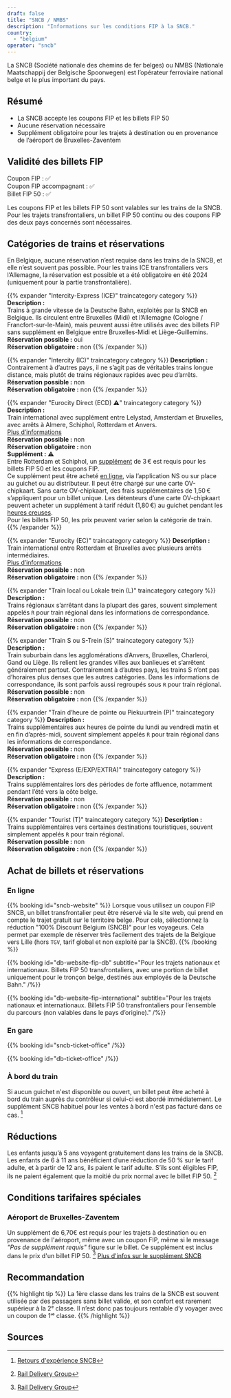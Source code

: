 ```yaml
---
draft: false
title: "SNCB / NMBS"
description: "Informations sur les conditions FIP à la SNCB."
country:
  - "belgium"
operator: "sncb"
---
```


La SNCB (Société nationale des chemins de fer belges) ou NMBS (Nationale Maatschappij der Belgische Spoorwegen) est l’opérateur ferroviaire national belge et le plus important du pays.

## Résumé

- La SNCB accepte les coupons FIP et les billets FIP 50
- Aucune réservation nécessaire
- Supplément obligatoire pour les trajets à destination ou en provenance de l’aéroport de Bruxelles-Zaventem

## Validité des billets FIP

Coupon FIP : ✅ \
Coupon FIP accompagnant : ✅ \
Billet FIP 50 : ✅

Les coupons FIP et les billets FIP 50 sont valables sur les trains de la SNCB. Pour les trajets transfrontaliers, un billet FIP 50 continu ou des coupons FIP des deux pays concernés sont nécessaires.

## Catégories de trains et réservations

En Belgique, aucune réservation n’est requise dans les trains de la SNCB, et elle n’est souvent pas possible. Pour les trains ICE transfrontaliers vers l’Allemagne, la réservation est possible et a été obligatoire en été 2024 (uniquement pour la partie transfrontalière).

{{% expander "Intercity-Express (ICE)" traincategory category %}}
**Description :** \
Trains à grande vitesse de la Deutsche Bahn, exploités par la SNCB en Belgique. Ils circulent entre Bruxelles (Midi) et l’Allemagne (Cologne / Francfort-sur-le-Main), mais peuvent aussi être utilisés avec des billets FIP sans supplément en Belgique entre Bruxelles-Midi et Liège-Guillemins. \
**Réservation possible :** oui \
**Réservation obligatoire :** non
{{% /expander %}}

{{% expander "Intercity (IC)" traincategory category %}}
**Description :** \
Contrairement à d’autres pays, il ne s’agit pas de véritables trains longue distance, mais plutôt de trains régionaux rapides avec peu d’arrêts. \
**Réservation possible :** non \
**Réservation obligatoire :** non
{{% /expander %}}

{{% expander "Eurocity Direct (ECD) ⚠️" traincategory category %}}
**Description :** \
Train international avec supplément entre Lelystad, Amsterdam et Bruxelles, avec arrêts à Almere, Schiphol, Rotterdam et Anvers. \
[Plus d’informations](https://www.nsinternational.com/en/trains/eurocity) \
**Réservation possible :** non \
**Réservation obligatoire :** non \
**Supplément :** ⚠️ \
Entre Rotterdam et Schiphol, un [supplément](https://www.ns.nl/en/season-tickets/other/intercity-direct-supplement.html) de 3 € est requis pour les billets FIP 50 et les coupons FIP. \
Ce supplément peut être acheté [en ligne](https://www.ns.nl/en/tickets/icd-supplement), via l’application NS ou sur place au guichet ou au distributeur. Il peut être chargé sur une carte OV-chipkaart. Sans carte OV-chipkaart, des frais supplémentaires de 1,50 € s’appliquent pour un billet unique.
Les détenteurs d’une carte OV-chipkaart peuvent acheter un supplément à tarif réduit (1,80 €) au guichet pendant les [heures creuses](https://www.ns.nl/en/travel-information/off-peak-hours.html). \
Pour les billets FIP 50, les prix peuvent varier selon la catégorie de train.
{{% /expander %}}

{{% expander "Eurocity (EC)" traincategory category %}}
**Description :** \
Train international entre Rotterdam et Bruxelles avec plusieurs arrêts intermédiaires. \
[Plus d’informations](https://www.nsinternational.com/en/trains/eurocity) \
**Réservation possible :** non \
**Réservation obligatoire :** non
{{% /expander %}}

{{% expander "Train local ou Lokale trein (L)" traincategory category %}}
**Description :** \
Trains régionaux s’arrêtant dans la plupart des gares, souvent simplement appelés `R` pour train régional dans les informations de correspondance. \
**Réservation possible :** non \
**Réservation obligatoire :** non
{{% /expander %}}

{{% expander "Train S ou S-Trein (S)" traincategory category %}}
**Description :** \
Train suburbain dans les agglomérations d’Anvers, Bruxelles, Charleroi, Gand ou Liège. Ils relient les grandes villes aux banlieues et s’arrêtent généralement partout. Contrairement à d’autres pays, les trains S n’ont pas d’horaires plus denses que les autres catégories. Dans les informations de correspondance, ils sont parfois aussi regroupés sous `R` pour train régional. \
**Réservation possible :** non \
**Réservation obligatoire :** non
{{% /expander %}}

{{% expander "Train d’heure de pointe ou Piekuurtrein (P)" traincategory category %}}
**Description :** \
Trains supplémentaires aux heures de pointe du lundi au vendredi matin et en fin d’après-midi, souvent simplement appelés `R` pour train régional dans les informations de correspondance. \
**Réservation possible :** non \
**Réservation obligatoire :** non
{{% /expander %}}

{{% expander "Express (E/EXP/EXTRA)" traincategory category %}}
**Description :** \
Trains supplémentaires lors des périodes de forte affluence, notamment pendant l’été vers la côte belge. \
**Réservation possible :** non \
**Réservation obligatoire :** non
{{% /expander %}}

{{% expander "Tourist (T)" traincategory category %}}
**Description :** \
Trains supplémentaires vers certaines destinations touristiques, souvent simplement appelés `R` pour train régional. \
**Réservation possible :** non \
**Réservation obligatoire :** non
{{% /expander %}}

## Achat de billets et réservations

### En ligne

{{% booking id="sncb-website" %}}
Lorsque vous utilisez un coupon FIP SNCB, un billet transfrontalier peut être réservé via le site web, qui prend en compte le trajet gratuit sur le territoire belge. Pour cela, sélectionnez la réduction "100% Discount Belgium (SNCB)" pour les voyageurs. Cela permet par exemple de réserver très facilement des trajets de la Belgique vers Lille (hors `TGV`, tarif global et non exploité par la SNCB).
{{% /booking %}}

{{% booking id="db-website-fip-db"
  subtitle="Pour les trajets nationaux et internationaux. Billets FIP 50 transfrontaliers, avec une portion de billet uniquement pour le tronçon belge, destinés aux employés de la Deutsche Bahn."
/%}}

{{% booking id="db-website-fip-international"
  subtitle="Pour les trajets nationaux et internationaux. Billets FIP 50 transfrontaliers pour l’ensemble du parcours (non valables dans le pays d’origine)."
/%}}

### En gare

{{% booking id="sncb-ticket-office" /%}}

{{% booking id="db-ticket-office" /%}}

### À bord du train

Si aucun guichet n'est disponible ou ouvert, un billet peut être acheté à bord du train auprès du contrôleur si celui-ci est abordé immédiatement. Le supplément SNCB habituel pour les ventes à bord n'est pas facturé dans ce cas. [^2]

## Réductions

Les enfants jusqu’à 5 ans voyagent gratuitement dans les trains de la SNCB. Les enfants de 6 à 11 ans bénéficient d’une réduction de 50 % sur le tarif adulte, et à partir de 12 ans, ils paient le tarif adulte. S’ils sont éligibles FIP, ils ne paient également que la moitié du prix normal avec le billet FIP 50. [^1]

## Conditions tarifaires spéciales

### Aéroport de Bruxelles-Zaventem

Un supplément de 6,70€ est requis pour les trajets à destination ou en provenance de l'aéroport, même avec un coupon FIP, même si le message _"Pas de supplément requis"_ figure sur le billet. Ce supplément est inclus dans le prix d'un billet FIP 50. [^1] [Plus d'infos sur le supplément SNCB](https://www.belgiantrain.be/fr/tickets-and-railcards/airports/brussels-airport)

## Recommandation

{{% highlight tip %}}
La 1ère classe dans les trains de la SNCB est souvent utilisée par des passagers sans billet valide, et son confort est rarement supérieur à la 2ᵉ classe. Il n’est donc pas toujours rentable d’y voyager avec un coupon de 1ʳᵉ classe.
{{% /highlight %}}

## Sources

[^1]: [Rail Delivery Group](https://www.raildeliverygroup.com/rst/europe-and-fip.html)

[^2]: [Retours d'expérience SNCB](https://github.com/fipguide/fipguide.github.io/issues/275)

